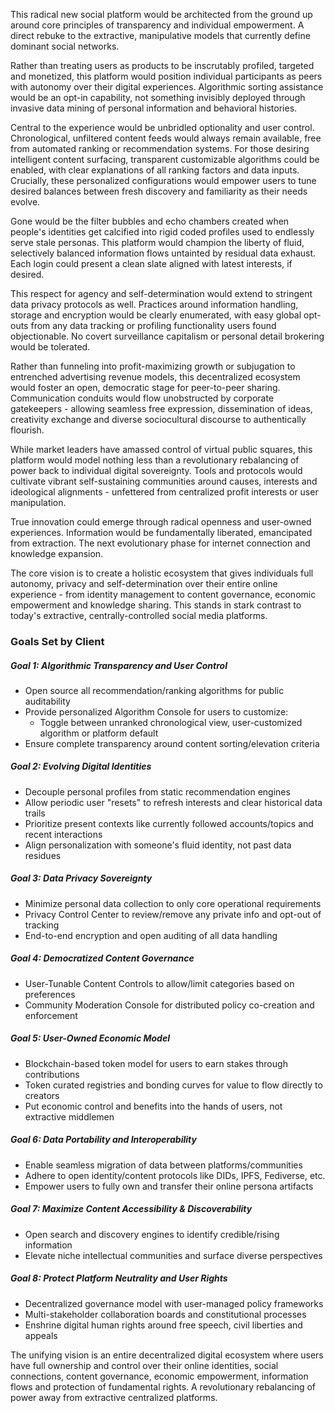
This radical new social platform would be architected from the ground up around core principles of transparency and individual empowerment. A direct rebuke to the extractive, manipulative models that currently define dominant social networks.

Rather than treating users as products to be inscrutably profiled, targeted and monetized, this platform would position individual participants as peers with autonomy over their digital experiences. Algorithmic sorting assistance would be an opt-in capability, not something invisibly deployed through invasive data mining of personal information and behavioral histories.

Central to the experience would be unbridled optionality and user control. Chronological, unfiltered content feeds would always remain available, free from automated ranking or recommendation systems. For those desiring intelligent content surfacing, transparent customizable algorithms could be enabled, with clear explanations of all ranking factors and data inputs. Crucially, these personalized configurations would empower users to tune desired balances between fresh discovery and familiarity as their needs evolve.

Gone would be the filter bubbles and echo chambers created when people's identities get calcified into rigid coded profiles used to endlessly serve stale personas. This platform would champion the liberty of fluid, selectively balanced information flows untainted by residual data exhaust. Each login could present a clean slate aligned with latest interests, if desired.

This respect for agency and self-determination would extend to stringent data privacy protocols as well. Practices around information handling, storage and encryption would be clearly enumerated, with easy global opt-outs from any data tracking or profiling functionality users found objectionable. No covert surveillance capitalism or personal detail brokering would be tolerated.

Rather than funneling into profit-maximizing growth or subjugation to entrenched advertising revenue models, this decentralized ecosystem would foster an open, democratic stage for peer-to-peer sharing. Communication conduits would flow unobstructed by corporate gatekeepers - allowing seamless free expression, dissemination of ideas, creativity exchange and diverse sociocultural discourse to authentically flourish.

While market leaders have amassed control of virtual public squares, this platform would model nothing less than a revolutionary rebalancing of power back to individual digital sovereignty. Tools and protocols would cultivate vibrant self-sustaining communities around causes, interests and ideological alignments - unfettered from centralized profit interests or user manipulation.

True innovation could emerge through radical openness and user-owned experiences. Information would be fundamentally liberated, emancipated from extraction. The next evolutionary phase for internet connection and knowledge expansion.


The core vision is to create a holistic ecosystem that gives individuals full autonomy, privacy and self-determination over their entire online experience - from identity management to content governance, economic empowerment and knowledge sharing. This stands in stark contrast to today's extractive, centrally-controlled social media platforms.


### Goals Set by Client

##### Goal 1: Algorithmic Transparency and User Control

- Open source all recommendation/ranking algorithms for public auditability
- Provide personalized Algorithm Console for users to customize:
    - Toggle between unranked chronological view, user-customized algorithm or platform default
- Ensure complete transparency around content sorting/elevation criteria

##### Goal 2: Evolving Digital Identities

- Decouple personal profiles from static recommendation engines
- Allow periodic user "resets" to refresh interests and clear historical data trails
- Prioritize present contexts like currently followed accounts/topics and recent interactions
- Align personalization with someone's fluid identity, not past data residues

##### Goal 3: Data Privacy Sovereignty

- Minimize personal data collection to only core operational requirements
- Privacy Control Center to review/remove any private info and opt-out of tracking
- End-to-end encryption and open auditing of all data handling

##### Goal 4: Democratized Content Governance

- User-Tunable Content Controls to allow/limit categories based on preferences
- Community Moderation Console for distributed policy co-creation and enforcement

##### Goal 5: User-Owned Economic Model

- Blockchain-based token model for users to earn stakes through contributions
- Token curated registries and bonding curves for value to flow directly to creators
- Put economic control and benefits into the hands of users, not extractive middlemen


##### Goal 6: Data Portability and Interoperability

- Enable seamless migration of data between platforms/communities
- Adhere to open identity/content protocols like DIDs, IPFS, Fediverse, etc.
- Empower users to fully own and transfer their online persona artifacts

##### Goal 7: Maximize Content Accessibility & Discoverability

- Open search and discovery engines to identify credible/rising information
- Elevate niche intellectual communities and surface diverse perspectives

##### Goal 8: Protect Platform Neutrality and User Rights

- Decentralized governance model with user-managed policy frameworks
- Multi-stakeholder collaboration boards and constitutional processes
- Enshrine digital human rights around free speech, civil liberties and appeals

The unifying vision is an entire decentralized digital ecosystem where users have full ownership and control over their online identities, social connections, content governance, economic empowerment, information flows and protection of fundamental rights. A revolutionary rebalancing of power away from extractive centralized platforms.